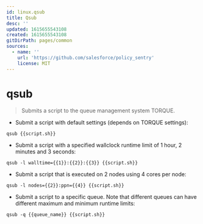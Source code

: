 ```yaml
---
id: linux.qsub
title: Qsub
desc: ''
updated: 1615655543108
created: 1615655543108
gitDirPath: pages/common
sources:
  - name: ''
    url: 'https://github.com/salesforce/policy_sentry'
    license: MIT
---
```

# qsub

> Submits a script to the queue management system TORQUE.

- Submit a script with default settings (depends on TORQUE settings):

`qsub {{script.sh}}`

- Submit a script with a specified wallclock runtime limit of 1 hour, 2 minutes and 3 seconds:

`qsub -l walltime={{1}}:{{2}}:{{3}} {{script.sh}}`

- Submit a script that is executed on 2 nodes using 4 cores per node:

`qsub -l nodes={{2}}:ppn={{4}} {{script.sh}}`

- Submit a script to a specific queue. Note that different queues can have different maximum and minimum runtime limits:

`qsub -q {{queue_name}} {{script.sh}}`

